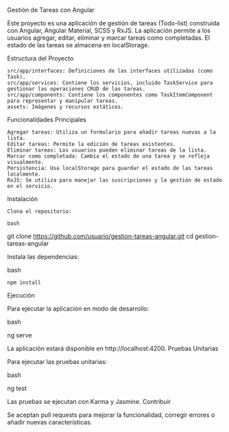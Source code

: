 Gestión de Tareas con Angular

Este proyecto es una aplicación de gestión de tareas (Todo-list) construida con Angular, Angular Material, SCSS y RxJS. La aplicación permite a los usuarios agregar, editar, eliminar y marcar tareas como completadas. El estado de las tareas se almacena en localStorage.

Estructura del Proyecto

    src/app/interfaces: Definiciones de las interfaces utilizadas (como Task).
    src/app/services: Contiene los servicios, incluido TaskService para gestionar las operaciones CRUD de las tareas.
    src/app/components: Contiene los componentes como TaskItemComponent para representar y manipular tareas.
    assets: Imágenes y recursos estáticos.

Funcionalidades Principales

    Agregar tareas: Utiliza un formulario para añadir tareas nuevas a la lista.
    Editar tareas: Permite la edición de tareas existentes.
    Eliminar tareas: Los usuarios pueden eliminar tareas de la lista.
    Marcar como completada: Cambia el estado de una tarea y se refleja visualmente.
    Persistencia: Usa localStorage para guardar el estado de las tareas localmente.
    RxJS: Se utiliza para manejar las suscripciones y la gestión de estado en el servicio.

Instalación

    Clona el repositorio:

    bash

git clone https://github.com/usuario/gestion-tareas-angular.git
cd gestion-tareas-angular

Instala las dependencias:

bash

    npm install

Ejecución

Para ejecutar la aplicación en modo de desarrollo:

bash

ng serve

La aplicación estará disponible en http://localhost:4200.
Pruebas Unitarias

Para ejecutar las pruebas unitarias:

bash

ng test

Las pruebas se ejecutan con Karma y Jasmine.
Contribuir

Se aceptan pull requests para mejorar la funcionalidad, corregir errores o añadir nuevas características.
